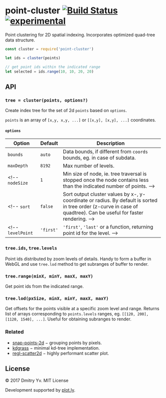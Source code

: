 # point-cluster [![Build Status](https://travis-ci.org/dfcreative/point-cluster.svg?branch=master)](https://travis-ci.org/dfcreative/point-cluster) [![experimental](https://img.shields.io/badge/stability-experimental-red.svg)](http://github.com/badges/stability-badges)

Point clustering for 2D spatial indexing. Incorporates optimized quad-tree data structure.

<!--
* [ ] quad-tree, kd-tree, ann-tree and other tree types.
* [x] splatting by zoom layers.
* [x] point selection/hover by range.
* [ ] point radius and weight.
* [ ] reverse z-index order mode to keep visible points in reclustering.
* [ ] appending/removing points.
* [x] no visually noticeable clustering artifacts.
* [x] high performance (faster than [snap-points-2d](https://github.com/gl-vis/snap-points-2d)).
* [x] no memory overuse.

[DEMO](https://github.com/dfcreative/point-cluster)
-->


```js
const cluster = require('point-cluster')

let ids = cluster(points)

// get point ids within the indicated range
let selected = ids.range(10, 10, 20, 20)
```

## API

### `tree = cluster(points, options?)`

Create index tree for the set of 2d `points` based on `options`.

`points` is an array of `[x,y, x,y, ...]` or `[[x,y], [x,y], ...]` coordinates.

#### `options`

Option | Default | Description
---|---|---
`bounds` | `auto` | Data bounds, if different from `coords` bounds, eg. in case of subdata.
`maxDepth` | `8192` | Max number of levels.
<!-- `nodeSize` | `1` | Min size of node, ie. tree traversal is stopped once the node contains less than the indicated number of points. -->
<!-- `sort` | `false` | Sort output cluster values by x-, y-coordinate or radius. By default is sorted in tree order (z-curve in case of quadtree). Can be useful for faster rendering. -->
<!-- `levelPoint` | `'first'` | `'first'`, `'last'` or a function, returning point id for the level. -->

### `tree.ids`, `tree.levels`

Point ids distributed by zoom levels of details. Handy to form a buffer in WebGL and use `tree.lod` method to get subranges of buffer to render.

### `tree.range(minX, minY, maxX, maxY)`

Get point ids from the indicated range.

### `tree.lod(pxSize, minX, minY, maxX, maxY)`

Get offsets for the points visible at a specific zoom level and range. Returns list of arrays corresponding to `points.levels` ranges, eg. `[[120, 200], [1120, 1540], ...]`. Useful for obtaining subranges to render.



### Related

* [snap-points-2d](https://github.com/gl-vis/snap-points-2d) − grouping points by pixels.
* [kdgrass](https://github.com/dfcreative/kdgrass) − minimal kd-tree implementation.
* [regl-scatter2d](https://github.com/dfreative/regl-scatter2d) − highly performant scatter plot.


## License

© 2017 Dmitry Yv. MIT License

Development supported by [plot.ly](https://github.com/plotly/).
